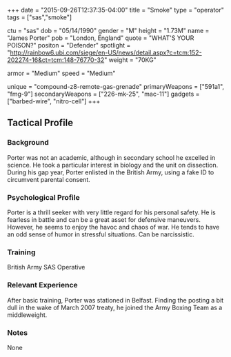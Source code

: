 +++
date = "2015-09-26T12:37:35-04:00"
title = "Smoke"
type = "operator"
tags = ["sas","smoke"]

ctu = "sas"
dob = "05/14/1990"
gender = "M"
height = "1.73M"
name = "James Porter"
pob = "London, England"
quote = "WHAT'S YOUR POISON?"
positon = "Defender"
spotlight = "http://rainbow6.ubi.com/siege/en-US/news/detail.aspx?c=tcm:152-202274-16&ct=tcm:148-76770-32"
weight = "70KG"

armor = "Medium"
speed = "Medium"

unique = "compound-z8-remote-gas-grenade"
primaryWeapons = ["591a1", "fmg-9"]
secondaryWeapons = ["226-mk-25", "mac-11"]
gadgets = ["barbed-wire", "nitro-cell"]
+++

## Tactical Profile

### Background

Porter was not an academic, although in secondary school he excelled in science. He took a particular interest in biology and the unit on dissection. During his gap year, Porter enlisted in the British Army, using a fake ID to circumvent parental consent.

### Psychological Profile

Porter is a thrill seeker with very little regard for his personal safety. He is fearless in battle and can be a great asset for defensive maneuvers. However, he seems to enjoy the havoc and chaos of war. He tends to have an odd sense of humor in stressful situations. Can be narcissistic.

### Training

British Army
SAS Operative

### Relevant Experience

After basic training, Porter was stationed in Belfast. Finding the posting a bit dull in the wake of March 2007 treaty, he joined the Army Boxing Team as a middleweight.

### Notes

None
